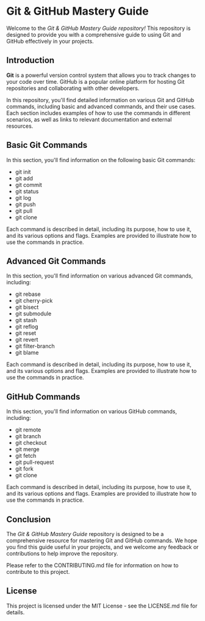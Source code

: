 # Git & GitHub Mastery Guide

Welcome to the *Git & GitHub Mastery Guide repository!* This repository is designed to provide you with a comprehensive guide to using Git and GitHub effectively in your projects.


## Introduction

**Git** is a powerful version control system that allows you to track changes to your code over time. GitHub is a popular online platform for hosting Git repositories and collaborating with other developers.


In this repository, you'll find detailed information on various Git and GitHub commands, including basic and advanced commands, and their use cases. Each section includes examples of how to use the commands in different scenarios, as well as links to relevant documentation and external resources.

## Basic Git Commands
In this section, you'll find information on the following basic Git commands:

* git init
* git add
* git commit
* git status
* git log
* git push
* git pull
* git clone

Each command is described in detail, including its purpose, how to use it, and its various options and flags. Examples are provided to illustrate how to use the commands in practice.


## Advanced Git Commands
In this section, you'll find information on various advanced Git commands, including:

* git rebase
* git cherry-pick
* git bisect
* git submodule
* git stash
* git reflog
* git reset
* git revert
* git filter-branch
* git blame

Each command is described in detail, including its purpose, how to use it, and its various options and flags. Examples are provided to illustrate how to use the commands in practice.

## GitHub Commands
In this section, you'll find information on various GitHub commands, including:

* git remote
* git branch
* git checkout
* git merge
* git fetch
* git pull-request
* git fork
* git clone

Each command is described in detail, including its purpose, how to use it, and its various options and flags. Examples are provided to illustrate how to use the commands in practice.

## Conclusion
The *Git & GitHub Mastery Guide* repository is designed to be a comprehensive resource for mastering Git and GitHub commands. We hope you find this guide useful in your projects, and we welcome any feedback or contributions to help improve the repository.

Please refer to the CONTRIBUTING.md file for information on how to contribute to this project.


## License
This project is licensed under the MIT License - see the LICENSE.md file for details.
